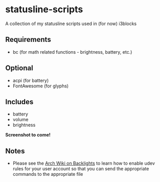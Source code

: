 # statusline-scripts
A collection of my statusline scripts used in (for now) i3blocks

## Requirements
- bc (for math related functions - brightness, battery, etc.)

## Optional
- acpi (for battery)
- FontAwesome (for glyphs)

## Includes
- battery
- volume
- brightness

**Screenshot to come!**

## Notes
- Please see the [Arch Wiki on Backlights](https://wiki.archlinux.org/index.php/Backlight) to learn how to enable udev rules for your user account so that you can send the appropriate commands to the appropriate file
